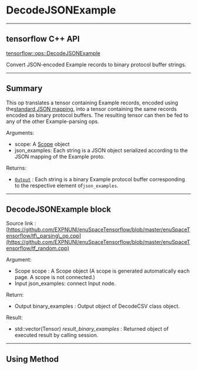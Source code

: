 # DecodeJSONExample

---

## tensorflow C++ API

[tensorflow::ops::DecodeJSONExample](https://www.tensorflow.org/api_docs/cc/class/tensorflow/ops/decode-j-s-o-n-example)

Convert JSON-encoded Example records to binary protocol buffer strings.

---

## Summary

This op translates a tensor containing Example records, encoded using the[standard JSON mapping](https://developers.google.com/protocol-buffers/docs/proto3#json), into a tensor containing the same records encoded as binary protocol buffers. The resulting tensor can then be fed to any of the other Example-parsing ops.

Arguments:

* scope: A [Scope](https://www.tensorflow.org/api_docs/cc/class/tensorflow/scope.html#classtensorflow_1_1_scope) object
* json\_examples: Each string is a JSON object serialized according to the JSON mapping of the Example proto.

Returns:

* [`Output`](https://www.tensorflow.org/api_docs/cc/class/tensorflow/output.html#classtensorflow_1_1_output) : Each string is a binary Example protocol buffer corresponding to the respective element of`json_examples`.

---

## DecodeJSONExample block

Source link : [https://github.com/EXPNUNI/enuSpaceTensorflow/blob/master/enuSpaceTensorflow/tf\_parsing\_op.cpp](https://github.com/EXPNUNI/enuSpaceTensorflow/blob/master/enuSpaceTensorflow/tf_random.cpp)

Argument:

* Scope scope : A Scope object \(A scope is generated automatically each page. A scope is not connected.\)
* Input json\_examples: connect  Input node.

Return:

* Output binary\_examples : Output object of DecodeCSV class object.

Result:

* std::vector\(Tensor\) _result\_binary\_examples_ : Returned object of executed result by calling session.

---

## Using Method



